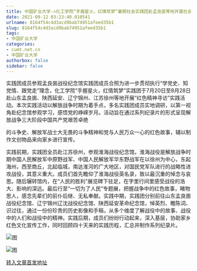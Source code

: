 ```yaml
---
title: 中国矿业大学->化工学院“手握星火，红情筑梦”暑期社会实践团赴孟良崮等地开展社会实践活动 | cumt.net.cn
date: 2021-09-12 03:23:40.010541
urlname: 8164f54c4d3acd9bab74951afeed35b1
slug: 8164f54c4d3acd9bab74951afeed35b1
tags: 
- 中国矿业大学
categories:
- cumt.net.cn
- 中国矿业大学
authorbox: false
sidebar: false
---
```

实践团成员参观孟良崮战役纪念馆实践团成员合照为进一步贯彻执行“学党史、知党情、跟党走”理念，化工学院“手握星火，红情筑梦”实践团于7月20日至8月28日赴山东孟良崮、陕西延安、辽宁锦州、江苏徐州等地开展“红色精神寻访”实践活动。本次实践活动以解放战争时期为着手点，多名实践团成员实地调研，以第一视角赴纪念馆参观学习，感悟党的峥嵘岁月。活动旨在通过系列纪录片的形式呈现解放战争三大阶段中国共产党艰苦卓绝
<!--more-->
的斗争史、解放军战士大无畏的斗争精神和党与人民万众一心的红色故事，辅以制作文创物品来向家乡进行宣传。

实践前期，实践团全员赴江苏徐州，参观淮海战役纪念馆。淮海战役是解放战争时期中国人民解放军中原野战军、中国人民解放军华东野战军在以徐州为中心，东起海州，西至商丘，北起临城，南达淮河的广大地区，对国民党军队进行的战略性进攻战役，其意义重大。成员们首先瞻仰了淮海战役英名录，致以最沉重的悼念与哀思。随后辗转馆内，在“人民的胜利”展览碑下驻足，在字里行间里感受战役的浩大、影响的深远。最后行至“一切为了人民”专题展，把握战争中的红色故事，睹物思人，感念先辈们的前仆后继、无私奉献。实践中期，实践团分别前往山东孟良崮战役纪念馆、辽宁锦州辽沈战役纪念馆、陕西延安革命纪念馆，悼英烈、瞻陈词、识过往，通过一份份珍贵的历史影像和手稿，从多个维度了解战役中的故事、战役中的人们和战役中的精神。实践后期，成员们纷纷行动起来，深入基层，协助家乡红色文化宣传工作，同时回顾四十天来的实践历程，汇总并制作系列纪录片。 

![图](http://xwzx.cumt.edu.cn/_upload/article/images/d6/9a/7f9a79ae4de3bee636ed6c5aac00/4769e57b-ab03-41ff-9d76-494f17cd46fd.jpg)

![图](http://xwzx.cumt.edu.cn/_upload/article/images/d6/9a/7f9a79ae4de3bee636ed6c5aac00/63afd08c-05d1-45e3-8aef-e0d62b48f2e8.png)

[转入文章首发地址](http://xwzx.cumt.edu.cn/3f/87/c523a606087/page.htm)